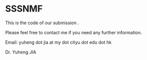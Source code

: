 # SSSNMF
This is the code of our submission <Self-supervised Symmetric Non-negative Matrix Factorization>.

Please feel free to contact me if you need any further information.


Email: yuheng dot jia at my dot cityu dot edu dot hk

Dr. Yuheng JIA